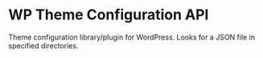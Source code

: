 # WP Theme Configuration API

Theme configuration library/plugin for WordPress. Looks for a JSON file in specified directories.

